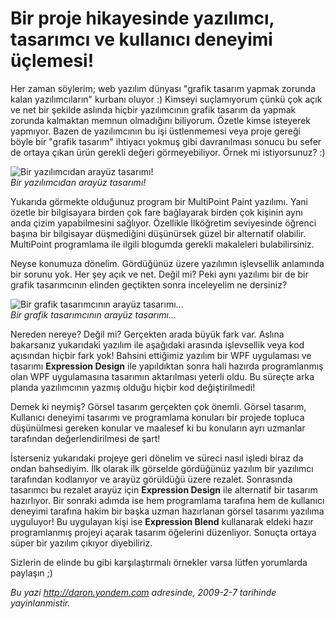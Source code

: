 # Bir proje hikayesinde yazılımcı, tasarımcı ve kullanıcı deneyimi üçlemesi! 

Her zaman söylerim; web yazılım dünyası "grafik tasarım yapmak zorunda
kalan yazılımcıların" kurbanı oluyor :) Kimseyi suçlamıyorum çünkü çok
açık ve net bir şekilde aslında hiçbir yazılımcının grafik tasarım da
yapmak zorunda kalmaktan memnun olmadığını biliyorum. Özetle kimse
isteyerek yapmıyor. Bazen de yazılımcının bu işi üstlenmemesi veya proje
gereği böyle bir "grafik tasarım" ihtiyacı yokmuş gibi davranılması
sonucu bu sefer de ortaya çıkan ürün gerekli değeri görmeyebiliyor.
Örnek mi istiyorsunuz? :)

![Bir yazılımcıdan arayüz
tasarımı!](media/Bir_proje_hikayesinde_yazilimci_tasarimci_ve_kullanici_deneyimi_uclemesi/06022009_1.jpg)\
*Bir yazılımcıdan arayüz tasarımı!*

Yukarıda görmekte olduğunuz program bir MultiPoint Paint yazılımı. Yani
özetle bir bilgisayara birden çok fare bağlayarak birden çok kişinin
aynı anda çizim yapabilmesini sağlıyor. Özellikle İlköğretim seviyesinde
öğrenci başına bir bilgisayar düşmediğini düşünürsek güzel bir
alternatif olabilir. MultiPoint programlama ile ilgili blogumda gerekli
makaleleri bulabilirsiniz.

Neyse konumuza dönelim. Gördüğünüz üzere yazılımın işlevsellik anlamında
bir sorunu yok. Her şey açık ve net. Değil mi? Peki aynı yazılımı bir de
bir grafik tasarımcının elinden geçtikten sonra inceleyelim ne dersiniz?

![Bir grafik tasarımcının arayüz
tasarımı...](media/Bir_proje_hikayesinde_yazilimci_tasarimci_ve_kullanici_deneyimi_uclemesi/06022009_2.jpg)\
*Bir grafik tasarımcının arayüz tasarımı...*

Nereden nereye? Değil mi? Gerçekten arada büyük fark var. Aslına
bakarsanız yukarıdaki yazılım ile aşağıdaki arasında işlevsellik veya
kod açısından hiçbir fark yok! Bahsini ettiğimiz yazılım bir WPF
uygulaması ve tasarımı **Expression Design** ile yapıldıktan sonra hali
hazırda programlanmış olan WPF uygulamasına tasarımın aktarılması
yeterli oldu. Bu süreçte arka planda yazılımcının yazmış olduğu hiçbir
kod değiştirilmedi!

Demek ki neymiş? Görsel tasarım gerçekten çok önemli. Görsel tasarım,
Kullanıcı deneyimi tasarımı ve programlama konuları bir projede topluca
düşünülmesi gereken konular ve maalesef ki bu konuların ayrı uzmanlar
tarafından değerlendirilmesi de şart!

İsterseniz yukarıdaki projeye geri dönelim ve süreci nasıl işledi biraz
da ondan bahsediyim. İlk olarak ilk görselde gördüğünüz yazılım bir
yazılımcı tarafından kodlanıyor ve arayüz görüldüğü üzere rezalet.
Sonrasında tasarımcı bu rezalet arayüz için **Expression Design** ile
alternatif bir tasarım hazırlıyor. Bir sonraki adımda ise hem
programlama tarafına hem de kullanıcı deneyimi tarafına hakim bir başka
uzman hazırlanan görsel tasarımı yazılıma uyguluyor! Bu uygulayan kişi
ise **Expression Blend** kullanarak eldeki hazır programlanmış projeyi
açarak tasarım öğelerini düzenliyor. Sonuçta ortaya süper bir yazılım
çıkıyor diyebiliriz.

Sizlerin de elinde bu gibi karşılaştırmalı örnekler varsa lütfen
yorumlarda paylaşın ;)  


*Bu yazi http://daron.yondem.com adresinde, 2009-2-7 tarihinde yayinlanmistir.*